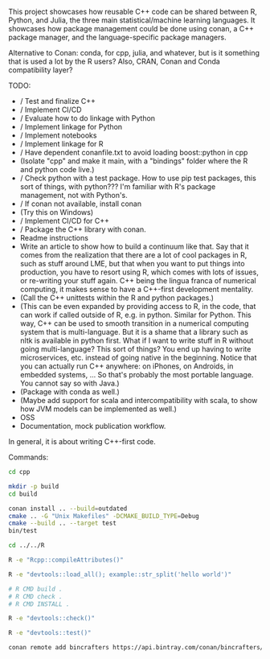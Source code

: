 This project showcases how reusable C++ code can be shared between R, Python, and Julia, the three
main statistical/machine learning languages. It showcases how package management could be done
using conan, a C++ package manager, and the language-specific package managers.

Alternative to Conan: conda, for cpp, julia, and whatever, but is it something that is used
a lot by the R users? Also, CRAN, Conan and Conda compatibility layer?

TODO:

- / Test and finalize C++
- / Implement CI/CD
- / Evaluate how to do linkage with Python
- / Implement linkage for Python
- / Implement notebooks
- / Implement linkage for R
- / Have dependent conanfile.txt to avoid loading boost::python in cpp
- (Isolate "cpp" and make it main, with a "bindings" folder where the R and python code live.)
- / Check python with a test package. How to use pip test packages, this sort of things, with python???
  I'm familiar with R's package management, not with Python's.
- / If conan not available, install conan
- (Try this on Windows)
- / Implement CI/CD for C++
- / Package the C++ library with conan.
- Readme instructions
- Write an article to show how to build a continuum like that. Say that it comes
  from the realization that there are a lot of cool packages in R, such as stuff around
  LME, but that when you want to put things into production, you have to resort
  using R, which comes with lots of issues, or re-writing your stuff again. C++ being
  the lingua franca of numerical computing, it makes sense to have a C++-first
  development mentality.
- (Call the C++ unittests within the R and python packages.)
- (This can be even expanded by providing access to R, in the code, that can work if
  called outside of R, e.g. in python. Similar for Python. This way, C++ can be
  used to smooth transition in a numerical computing system that is multi-language.
  But it is a shame that a library such as nltk is available in python first. What
  if I want to write stuff in R without going multi-language? This sort of things?
  You end up having to write microservices, etc. instead of going native in the beginning.
  Notice that you can actually run C++ anywhere: on iPhones, on Androids, in embedded systems, ...
  So that's probably the most portable language. You cannot say so with Java.)
- (Package with conda as well.)
- (Maybe add support for scala and intercompatibility with scala, to show how
  JVM models can be implemented as well.)
- OSS
- Documentation, mock publication workflow.

In general, it is about writing C++-first code.

Commands:

```bash
cd cpp

mkdir -p build
cd build

conan install .. --build=outdated
cmake .. -G "Unix Makefiles" -DCMAKE_BUILD_TYPE=Debug
cmake --build .. --target test
bin/test

cd ../../R

R -e "Rcpp::compileAttributes()"

R -e "devtools::load_all(); example::str_split('hello world')"

# R CMD build .
# R CMD check .
# R CMD INSTALL .

R -e "devtools::check()"

R -e "devtools::test()"

conan remote add bincrafters https://api.bintray.com/conan/bincrafters/public-conan
```

